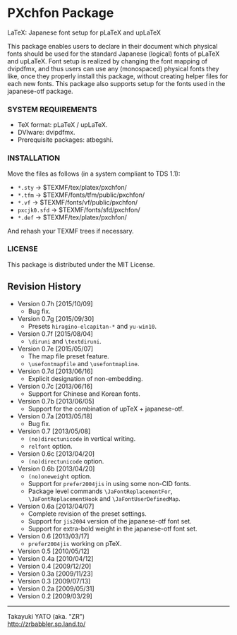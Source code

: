 PXchfon Package
===============

LaTeX: Japanese font setup for pLaTeX and upLaTeX

This package enables users to declare in their document which physical
fonts should be used for the standard Japanese (logical) fonts of pLaTeX
and upLaTeX. Font setup is realized by changing the font mapping of
dvipdfmx, and thus users can use any (monospaced) physical fonts they
like, once they properly install this package, without creating helper
files for each new fonts. This package also supports setup for the fonts
used in the japanese-otf package.

### SYSTEM REQUIREMENTS

  - TeX format: pLaTeX / upLaTeX.
  - DVIware: dvipdfmx.
  - Prerequisite packages: atbegshi.

### INSTALLATION

Move the files as follows (in a system compliant to TDS 1.1):

  - `*.sty`      → $TEXMF/tex/platex/pxchfon/
  - `*.tfm`      → $TEXMF/fonts/tfm/public/pxchfon/
  - `*.vf`       → $TEXMF/fonts/vf/public/pxchfon/
  - `pxcjk0.sfd` → $TEXMF/fonts/sfd/pxchfon/
  - `*.def`      → $TEXMF/tex/platex/pxchfon/

And rehash your TEXMF trees if necessary.

### LICENSE

This package is distributed under the MIT License.

Revision History
----------------

  * Version 0.7h [2015/10/09]
      - Bug fix.
  * Version 0.7g [2015/09/30]
      - Presets `hiragino-elcapitan-*` and `yu-win10`.
  * Version 0.7f [2015/08/04]
      - `\diruni` and `\textdiruni`.
  * Version 0.7e [2015/05/07]
      - The map file preset feature.
      - `\usefontmapfile` and `\usefontmapline`.
  * Version 0.7d [2013/06/16]
      - Explicit designation of non-embedding.
  * Version 0.7c [2013/06/16]
      - Support for Chinese and Korean fonts.
  * Version 0.7b [2013/06/05]
      - Support for the combination of upTeX + japanese-otf.
  * Version 0.7a [2013/05/18]
      - Bug fix.
  * Version 0.7  [2013/05/08]
      - `(no)directunicode` in vertical writing.
      - `relfont` option.
  * Version 0.6c [2013/04/20]
      - `(no)directunicode` option.
  * Version 0.6b [2013/04/20]
      - `(no)oneweight` option.
      - Support for `prefer2004jis` in using some non-CID fonts.
      - Package level commands `\JaFontReplacementFor`,
        `\JaFontReplacementHook` and `\JaFontUserDefinedMap`.
  * Version 0.6a [2013/04/07]
      - Complete revision of the preset settings.
      - Support for `jis2004` version of the japanese-otf font set.
      - Support for extra-bold  weight in the japanese-otf font set.
  * Version 0.6  [2013/03/17]
      - `prefer2004jis` working on pTeX.
  * Version 0.5  [2010/05/12]
  * Version 0.4a [2010/04/12]
  * Version 0.4  [2009/12/20]
  * Version 0.3a [2009/11/23]
  * Version 0.3  [2009/07/13]
  * Version 0.2a [2009/05/31]
  * Version 0.2  [2009/03/29]

--------------------
Takayuki YATO (aka. "ZR")  
http://zrbabbler.sp.land.to/
